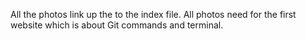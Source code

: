 All the photos link up the to the index file. All photos need for the first website which is about Git commands and terminal.
